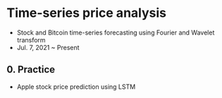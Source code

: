 # Time-series price analysis
- Stock and Bitcoin time-series forecasting using Fourier and Wavelet transform
- Jul. 7, 2021 ~ Present

## 0. Practice
- Apple stock price prediction using LSTM
